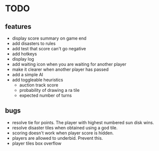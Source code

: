 # TODO

## features
- display score summary on game end
- add disasters to rules
- add test that score can't go negative
- add hotkeys
- display log
- add waiting icon when you are waiting for another player
- make it clearer when another player has passed
- add a simple AI
- add toggleable heuristics
  - auction track score
  - probability of drawing a ra tile
  - expected number of turns

## bugs

- resolve tie for points. The player with highest numbered sun disk wins.
- resolve disaster tiles when obtained using a god tile.
- scoring doesn't work when player score is hidden.
- players are allowed to underbid. Prevent this.
- player tiles box overflow
